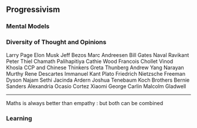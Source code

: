 ## Progressivism

### Mental Models

### Diversity of Thought and Opinions

Larry Page
Elon Musk
Jeff Bezos
Marc Andreesen
Bill Gates
Naval Ravikant
Peter Thiel
Chamath Palihapitiya
Cathie Wood
Francois Chollet
Vinod Khosla
CCP and Chinese Thinkers
Greta Thunberg
Andrew Yang
Narayan Murthy
Rene Descartes
Immanuel Kant
Plato
Friedrich Nietzsche
Freeman Dyson
Najam Sethi
Jacinda Ardern
Joshua Tenebaum
Koch Brothers
Bernie Sanders
Alexandria Ocasio Cortez
Xiaomi
George Carlin
Malcolm Gladwell

---

Maths is always better than empathy : but both can be combined

### Learning
